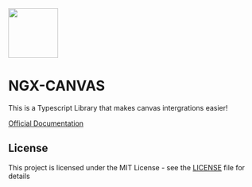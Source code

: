 <img src='https://ngx-canvas.github.io/sdk/assets/icons/icon-512x512.png' width='100'>

# NGX-CANVAS

This is a Typescript Library that makes canvas intergrations easier!

[Official Documentation](https://ngx-canvas.github.io/sdk/docs/core)

## License

This project is licensed under the MIT License - see the [LICENSE](LICENSE) file for details
